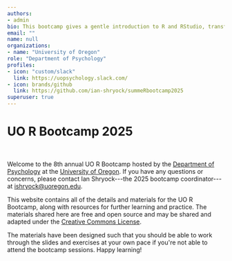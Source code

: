 ```yaml
---
authors:
- admin
bio: This bootcamp gives a gentle introduction to R and RStudio, transforming and visualizing data with the tidyverse, and the basics of R Markdown.
email: ""
name: null
organizations:
- name: "University of Oregon"
role: "Department of Psychology"
profiles:
- icon: "custom/slack"
  link: https://uopsychology.slack.com/
- icon: brands/github
  link: https://github.com/ian-shryock/summeRbootcamp2025
superuser: true
---
```


# UO R Bootcamp 2025

<br>

Welcome to the 8th annual UO R Bootcamp hosted by the [Department of Psychology](https://psychology.uoregon.edu/) at the [University of Oregon](https://www.uoregon.edu). If you have any questions or concerns, please contact Ian Shryock---the 2025 bootcamp coordinator---at [ishryock@uoregon.edu](mailto:ishryock@uoregon.edu).

This website contains all of the details and materials for the UO R Bootcamp, along with resources for further learning and practice. The materials shared here are free and open source and may be shared and adapted under the [Creative Commons License](https://creativecommons.org/licenses/by/4.0/). 

The materials have been designed such that you should be able to work through the slides and exercises at your own pace if you're not able to attend the bootcamp sessions. Happy learning! 



